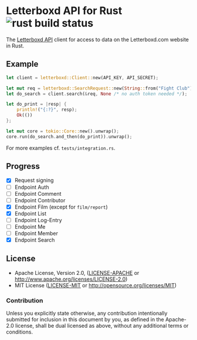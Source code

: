 # Letterboxd API for Rust ![rust build status](https://github.com/boxdot/letterboxd-rs/workflows/rust/badge.svg)

The [Letterboxd API](http://api-docs.letterboxd.com) client for access to data on the
Letterboxd.com website in Rust.

## Example

```rust
let client = letterboxd::Client::new(API_KEY, API_SECRET);

let mut req = letterboxd::SearchRequest::new(String::from("Fight Club"));
let do_search = client.search(&req, None /* no auth token needed */);

let do_print = |resp| {
    println!("{:?}", resp);
    Ok(())
};

let mut core = tokio::Core::new().unwrap();
core.run(do_search.and_then(do_print)).unwrap();
```

For more examples cf. `tests/integration.rs`.

## Progress

- [x] Request signing
- [ ] Endpoint Auth
- [ ] Endpoint Comment
- [ ] Endpoint Contributor
- [x] Endpoint Film (except for `film/report`)
- [x] Endpoint List
- [ ] Endpoint Log-Entry
- [ ] Endpoint Me
- [ ] Endpoint Member
- [x] Endpoint Search

## License

 * Apache License, Version 2.0, ([LICENSE-APACHE](LICENSE-APACHE) or
   http://www.apache.org/licenses/LICENSE-2.0)
 * MIT License ([LICENSE-MIT](LICENSE-MIT) or
   http://opensource.org/licenses/MIT)

### Contribution

Unless you explicitly state otherwise, any contribution intentionally submitted
for inclusion in this document by you, as defined in the Apache-2.0 license,
shall be dual licensed as above, without any additional terms or conditions.
